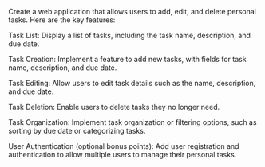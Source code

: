 Create a web application that allows users to add, edit, and delete personal tasks. Here are the key features:

Task List: Display a list of tasks, including the task name, description, and due date.

Task Creation: Implement a feature to add new tasks, with fields for task name, description, and due date.

Task Editing: Allow users to edit task details such as the name, description, and due date.

Task Deletion: Enable users to delete tasks they no longer need.

Task Organization: Implement task organization or filtering options, such as sorting by due date or categorizing tasks.

User Authentication (optional bonus points): Add user registration and authentication to allow multiple users to manage their personal tasks.
